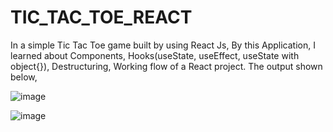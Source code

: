 # TIC_TAC_TOE_REACT
In a simple Tic Tac Toe game built by using React Js, By this Application, I learned about Components, Hooks(useState, useEffect, useState with object{}), Destructuring, Working flow of a React project. The output shown below,

![image](https://github.com/Arun100203/TIC_TAC_TOE_REACT/assets/108601293/e2789e2f-f9fa-4bda-8a4d-763997ed70ce)

![image](https://github.com/Arun100203/TIC_TAC_TOE_REACT/assets/108601293/ab0bc12c-3c5c-43e5-a587-10b1ea4783f6)
